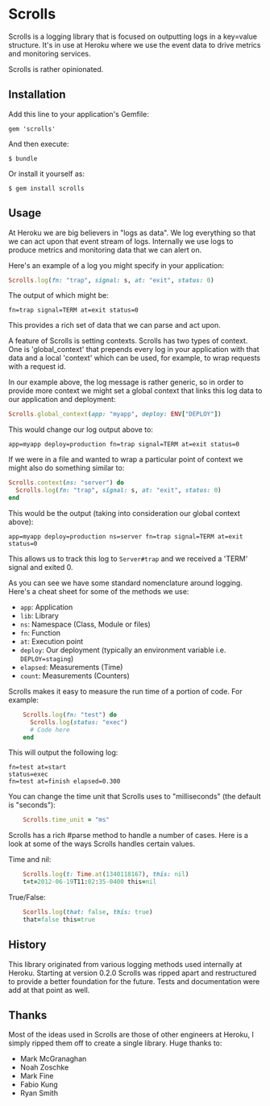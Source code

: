 # Scrolls

Scrolls is a logging library that is focused on outputting logs in a
key=value structure. It's in use at Heroku where we use the event data
to drive metrics and monitoring services.

Scrolls is rather opinionated.

## Installation

Add this line to your application's Gemfile:

    gem 'scrolls'

And then execute:

    $ bundle

Or install it yourself as:

    $ gem install scrolls

## Usage

At Heroku we are big believers in "logs as data". We log everything so
that we can act upon that event stream of logs. Internally we use logs
to produce metrics and monitoring data that we can alert on.

Here's an example of a log you might specify in your application:

```ruby
Scrolls.log(fn: "trap", signal: s, at: "exit", status: 0)
```

The output of which might be:

    fn=trap signal=TERM at=exit status=0

This provides a rich set of data that we can parse and act upon.

A feature of Scrolls is setting contexts. Scrolls has two types of
context. One is 'global_context' that prepends every log in your
application with that data and a local 'context' which can be used,
for example, to wrap requests with a request id.

In our example above, the log message is rather generic, so in order
to provide more context we might set a global context that links this
log data to our application and deployment:

```ruby
Scrolls.global_context(app: "myapp", deploy: ENV["DEPLOY"])
```

This would change our log output above to:

    app=myapp deploy=production fn=trap signal=TERM at=exit status=0

If we were in a file and wanted to wrap a particular point of context
we might also do something similar to:

```ruby
Scrolls.context(ns: "server") do
  Scrolls.log(fn: "trap", signal: s, at: "exit", status: 0)
end
```

This would be the output (taking into consideration our global context
above):

    app=myapp deploy=production ns=server fn=trap signal=TERM at=exit status=0

This allows us to track this log to `Server#trap` and we received a
'TERM' signal and exited 0.

As you can see we have some standard nomenclature around logging.
Here's a cheat sheet for some of the methods we use:

* `app`: Application
* `lib`: Library
* `ns`: Namespace (Class, Module or files)
* `fn`: Function
* `at`: Execution point
* `deploy`: Our deployment (typically an environment variable i.e. `DEPLOY=staging`)
* `elapsed`: Measurements (Time)
* `count`: Measurements (Counters)

Scrolls makes it easy to measure the run time of a portion of code.
For example:

```ruby
    Scrolls.log(fn: "test") do
      Scrolls.log(status: "exec")
      # Code here
    end
```

This will output the following log:

    fn=test at=start
    status=exec
    fn=test at=finish elapsed=0.300

You can change the time unit that Scrolls uses to "milliseconds" (the
default is "seconds"):

```ruby
    Scrolls.time_unit = "ms"
```

Scrolls has a rich #parse method to handle a number of cases. Here is
a look at some of the ways Scrolls handles certain values.

Time and nil:

```ruby
    Scrolls.log(t: Time.at(1340118167), this: nil)
    t=t=2012-06-19T11:02:35-0400 this=nil
```

True/False:

```ruby
    Scorlls.log(that: false, this: true)
    that=false this=true
```

## History

This library originated from various logging methods used internally
at Heroku. Starting at version 0.2.0 Scrolls was ripped apart and
restructured to provide a better foundation for the future. Tests and
documentation were add at that point as well.

## Thanks

Most of the ideas used in Scrolls are those of other engineers at
Heroku, I simply ripped them off to create a single library. Huge
thanks to:

* Mark McGranaghan
* Noah Zoschke
* Mark Fine
* Fabio Kung
* Ryan Smith
